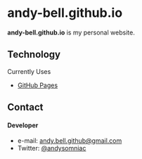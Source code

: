 # andy-bell.github.io

**andy-bell.github.io** is my personal website.

## Technology
Currently Uses
* [GitHub Pages](http://pages.github.com/)

## Contact
#### Developer
* e-mail: andy.bell.github@gmail.com
* Twitter: [@andysomniac](https://twitter.com/andysomniac "twitterhandle on twitter")
